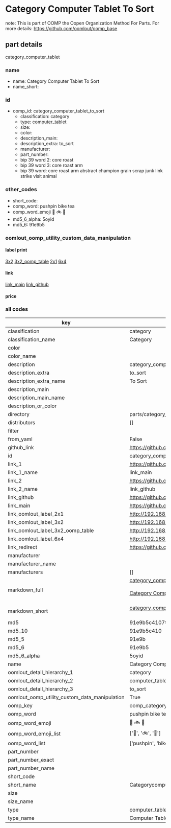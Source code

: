 # Category Computer Tablet To Sort  

note: This is part of OOMP the Oopen Organization Method For Parts. For more details: https://github.com/oomlout/oomp_base

##  part details
  



category_computer_tablet



### name
* name: Category Computer Tablet To Sort
* name_short: 
### id
* oomp_id: category_computer_tablet_to_sort
  * classification: category
  * type: computer_tablet
  * size: 
  * color: 
  * description_main: 
  * description_extra: to_sort
  * manufacturer: 
  * part_number: 
  * bip 39 word 2: core roast
  * bip 39 word 3: core roast arm
  * bip 39 word: core roast arm abstract champion grain scrap junk link strike visit animal

### other_codes
* short_code: 
* oomp_word: pushpin bike tea
* oomp_word_emoji :pushpin: :bike: :tea:
* md5_6_alpha: 5oyid
* md5_6: 91e9b5






### oomlout_oomp_utility_custom_data_manipulation
#### label print
[3x2](http://192.168.1.245:1112/?label=oomp%205oyid)
[3x2_oomp_table](http://192.168.1.108:1112/?label=oomp%205oyid)
[2x1](http://192.168.1.242:1112/?label=oomp%205oyid)
[6x4](http://192.168.1.55:1112/?label=oomp%205oyid)    

#### link

[link_main](https://github.com/oomlout/oomlout_oomp_version_1_messy/tree/main/parts/category_computer_tablet_to_sort) [link_github](https://github.com/oomlout/oomlout_oomp_version_1_messy/tree/main/parts/category_computer_tablet_to_sort)                             

#### price







### all codes 
| key | value |  
| --- | --- |  
| classification | category |  
| classification_name | Category |  
| color |  |  
| color_name |  |  
| description | category_computer_tablet |  
| description_extra | to_sort |  
| description_extra_name | To Sort |  
| description_main |  |  
| description_main_name |  |  
| description_or_color |   |  
| directory | parts/category_computer_tablet_to_sort |  
| distributors | [] |  
| filter |  |  
| from_yaml | False |  
| github_link | https://github.com/oomlout/oomlout_oomp_part_src/tree/main/parts/category_computer_tablet_to_sort |  
| id | category_computer_tablet_to_sort |  
| link_1 | https://github.com/oomlout/oomlout_oomp_version_1_messy/tree/main/parts/category_computer_tablet_to_sort |  
| link_1_name | link_main |  
| link_2 | https://github.com/oomlout/oomlout_oomp_version_1_messy/tree/main/parts/category_computer_tablet_to_sort |  
| link_2_name | link_github |  
| link_github | https://github.com/oomlout/oomlout_oomp_version_1_messy/tree/main/parts/category_computer_tablet_to_sort |  
| link_main | https://github.com/oomlout/oomlout_oomp_version_1_messy/tree/main/parts/category_computer_tablet_to_sort |  
| link_oomlout_label_2x1 | http://192.168.1.242:1112/?label=oomp%205oyid |  
| link_oomlout_label_3x2 | http://192.168.1.245:1112/?label=oomp%205oyid |  
| link_oomlout_label_3x2_oomp_table | http://192.168.1.108:1112/?label=oomp%205oyid |  
| link_oomlout_label_6x4 | http://192.168.1.55:1112/?label=oomp%205oyid |  
| link_redirect | https://github.com/oomlout/oomlout_oomp_version_1_messy/tree/main/parts/category_computer_tablet_to_sort |  
| manufacturer |  |  
| manufacturer_name |  |  
| manufacturers | [] |  
| markdown_full | [category_computer_tablet_to_sort](none)<br>[](none)<br>[Category Computer Tablet To Sort](none)<br><br> |  
| markdown_short | [category_computer_tablet_to_sort](none)<br><br> |  
| md5 | 91e9b5c41079582d9613000e176ec182 |  
| md5_10 | 91e9b5c410 |  
| md5_5 | 91e9b |  
| md5_6 | 91e9b5 |  
| md5_6_alpha | 5oyid |  
| name | Category Computer Tablet To Sort |  
| oomlout_detail_hierarchy_1 | category |  
| oomlout_detail_hierarchy_2 | computer_tablet |  
| oomlout_detail_hierarchy_3 | to_sort |  
| oomlout_oomp_utility_custom_data_manipulation | True |  
| oomp_key | oomp_category_computer_tablet_to_sort |  
| oomp_word | pushpin bike tea |  
| oomp_word_emoji | :pushpin: :bike: :tea: |  
| oomp_word_emoji_list | [':pushpin:', ':bike:', ':tea:'] |  
| oomp_word_list | ['pushpin', 'bike', 'tea'] |  
| part_number |  |  
| part_number_exact |  |  
| part_number_name |  |  
| short_code |  |  
| short_name | Categorycomputertablet |  
| size |  |  
| size_name |  |  
| type | computer_tablet |  
| type_name | Computer Tablet |  
